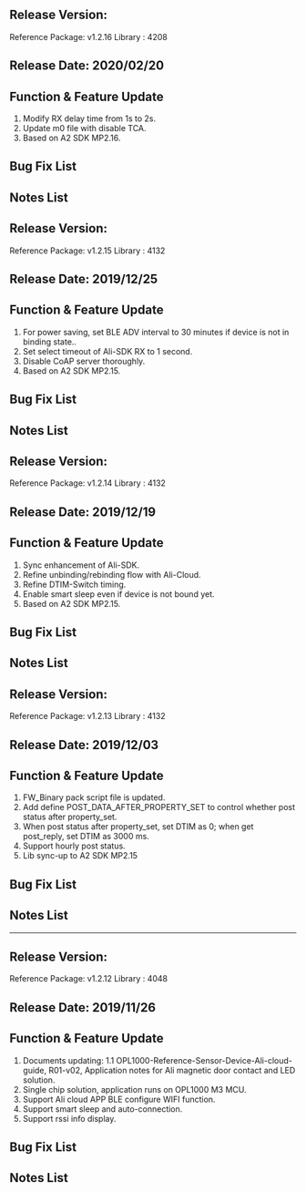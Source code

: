 ## Release Version:

Reference Package: v1.2.16
Library : 4208

## Release Date: 2020/02/20

## Function & Feature Update 

1. Modify RX delay time from 1s to 2s.
2. Update m0 file with disable TCA.
3. Based on A2 SDK MP2.16.

## Bug Fix List 

## Notes List

## Release Version:

Reference Package: v1.2.15
Library : 4132

## Release Date: 2019/12/25

## Function & Feature Update 

1. For power saving, set BLE ADV interval to 30 minutes if device is not in binding state..
2. Set select timeout of Ali-SDK RX to 1 second.
3. Disable CoAP server thoroughly.
4. Based on A2 SDK MP2.15.

## Bug Fix List 

## Notes List

## Release Version:

Reference Package: v1.2.14
Library : 4132

## Release Date: 2019/12/19

## Function & Feature Update 

1. Sync enhancement of Ali-SDK.
2. Refine unbinding/rebinding flow with Ali-Cloud.
3. Refine DTIM-Switch timing.
4. Enable smart sleep even if device is not bound yet.
5. Based on A2 SDK MP2.15.

## Bug Fix List 

## Notes List

## Release Version:

Reference Package: v1.2.13
Library : 4132


## Release Date: 2019/12/03

## Function & Feature Update 

1. FW_Binary pack script file is updated.   
2. Add define POST_DATA_AFTER_PROPERTY_SET to control whether post status after property_set. 
3. When post status after property_set, set DTIM as 0; when get post_reply, set DTIM as 3000 ms.
4. Support hourly post status.
5. Lib sync-up to A2 SDK MP2.15

## Bug Fix List 


## Notes List

*****
## Release Version:

Reference Package: v1.2.12
Library : 4048


## Release Date: 2019/11/26

## Function & Feature Update 

1. Documents updating:
    1.1 OPL1000-Reference-Sensor-Device-Ali-cloud-guide, R01-v02, Application notes for Ali magnetic door contact and LED solution.  
2. Single chip solution, application runs on OPL1000 M3 MCU. 
3. Support Ali cloud APP BLE configure WIFI function.
4. Support smart sleep and auto-connection.
5. Support rssi info display.

## Bug Fix List 


## Notes List 

